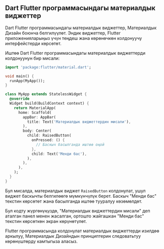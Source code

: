 ## Dart Flutter программасындагы материалдык виджеттер

Dart Flutter программасындагы материалдык виджеттер, Материалдык Дизайн боюнча белгилүүлөт. Эндик виджеттер, Flutter приложенияларыңыз үчүн теңдеш жана көрөнөчкөн колдонуучу интерфейстерди көрсөтөт.

Иштөө Dart Flutter программасындагы материалдык виджеттерди колдонуунун бир мисали:

```dart
import 'package:flutter/material.dart';

void main() {
  runApp(MyApp());
}

class MyApp extends StatelessWidget {
  @override
  Widget build(BuildContext context) {
    return MaterialApp(
      home: Scaffold(
        appBar: AppBar(
          title: Text('Материалдык виджеттердин мисали'),
        ),
        body: Center(
          child: RaisedButton(
            onPressed: () {
              // Баскыч басылганда иштөө оңой
            },
            child: Text('Менди бас'),
          ),
        ),
      ),
    );
  }
}
```
Бул мисалда, материалдык виджет `RaisedButton` колдонулат, ушул виджет баскычты белгилөөгө мүмкүнчүлүк берет. Баскыч "Менди бас" текстин көрсөтөт жана басылганда иштөө тууралуу көзөмөлдөт.

Бул кодту жүргөнүңүздө, "Материалдык виджеттердин мисали" деп аталган панел менен жасалган, ортошто жайгашкан "Менди бас" текстин көрсөткөн экран көрүнөтүлөт.

Flutter программасында колдонулат материалдык виджеттерди изилдөө аркылуу, Материалдык Дизайндын принциптерин следоватьтуу көрөнүштөрдү камтыгыза аласыз.